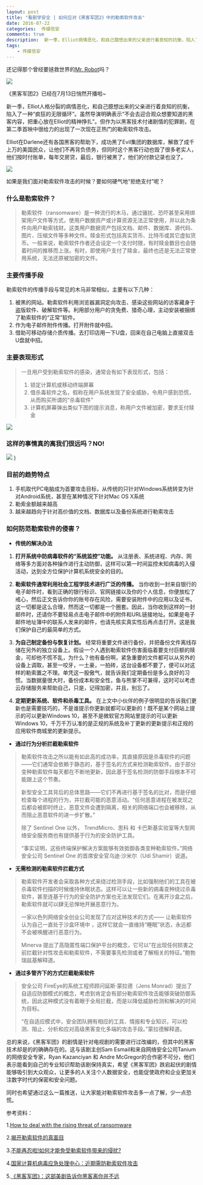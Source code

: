 ```yaml
---  
layout: post  
title: "看剧学安全 | 如何应对《黑客军团2》中的勒索软件攻击"
date: 2016-07-22
categories:  传媒信安     
comments: true
description:  新一季，Elliot病情恶化，和自己臆想出来的父亲进行着良知的抗衡，陷入了一种“疯狂的无限循环”。虽然导演明确表示“不会去迎合观众想要知道的黑客内容，把重心放在Elliot的精神挣扎”。但作为以黑客技术付诸剧情的犯罪剧，在第二季首映中很给力的出现了一次现在正热门的勒索软件攻击。
tags:
    - 传媒信安
---  
```

还记得那个曾经要拯救世界的[Mr. Robot](https://sec.cuc.edu.cn/CUCIS/post/mr-robots-hacking-tools)吗？

![](http://127.0.0.1:4000//resources/images/l1.png) 

《黑客军团2》已经在7月13日悄然开播啦~

新一季，Elliot人格分裂的病情恶化，和自己臆想出来的父亲进行着良知的抗衡，陷入了一种“疯狂的无限循环”。虽然导演明确表示“不会去迎合观众想要知道的黑客内容，把重心放在Elliot的精神挣扎”。但作为以黑客技术付诸剧情的犯罪剧，在第二季首映中很给力的出现了一次现在正热门的勒索软件攻击。

Elliot在Darlene还有各国黑客的帮助下，成功黑了Evil集团的数据库，解救了成千上万的美国民众，让他们不再背负债务，但同时这个黑客行动也毁了很多老实人，他们按时付账单，每年交房贷，最后，银行被黑了，他们的付款记录也没了。

![](http://127.0.0.1:4000//resources/images/l2.png) 

如果是我们面对勒索软件攻击的时候？要如何硬气地“拒绝支付”呢？

### 什么是勒索软件？

> 勒索软件（ransomware）是一种流行的木马，通过骚扰、恐吓甚至采用绑架用户文件等方式，使用户数据资产或计算资源无法正常使用，并以此为条件向用户勒索钱财。这类用户数据资产包括文档、邮件、数据库、源代码、图片、压缩文件等多种文件。赎金形式包括真实货币、比特币或其它虚拟货币。一般来说，勒索软件作者还会设定一个支付时限，有时赎金数目也会随着时间的推移而上涨。有时，即使用户支付了赎金，最终也还是无法正常使用系统，无法还原被加密的文件。

### 主要传播手段

勒索软件的传播手段与常见的木马非常相似，主要有以下几种：
1. 被黑的网站。勒索软件利用浏览器漏洞定向攻击、感染这些网站的访客
​藏身于盗版软件、破解软件等。利用部分用户的贪免费、猎奇心理，主动安装被捆绑了勒索软件的“正常”软件。
2. 作为电子邮件附件传播。打开附件就中招。
3. 借助可移动存储介质传播。去打印店用一下U盘，回来在自己电脑上直接双击U盘就中招。

### 主要表现形式

> 一旦用户受到勒索软件的感染，通常会有如下表现形式，包括：
> 1. 锁定计算机或移动终端屏幕
> 2. 借杀毒软件之名，假称在用户系统发现了安全威胁，令用户感到恐慌，从而购买所谓的“杀毒软件”
> 3. 计算机屏幕弹出类似下图的提示消息，称用户文件被加密，要求支付赎金

![](http://127.0.0.1:4000//resources/images/l3.png) 

### 这样的事情真的离我们很远吗？NO!

![](http://127.0.0.1:4000//resources/images/l4.png) )

### 目前的趋势特点
1. 手机取代PC电脑成为首要攻击目标，从传统的只针对Windows系统转变为针对Android系统，甚至在某种情况下针对Mac OS X系统
2. 勒索金额越来越高
3. 越来越趋向于针对高价值的文档、数据库以及备份系统进行勒索攻击

### 如何防范勒索软件的侵害？

*  **传统的解决办法**

1.  **打开系统中防病毒软件的“系统监控”功能。** 从注册表、系统进程、内存、网络等多方面对各种操作进行主动防御，这样可以第一时间监控未知病毒的入侵活动，达到全方位保护计算机系统安全的目的。

2.  **勒索软件通常利用社会工程学技术进行广泛的传播。** 当你收到一封来自银行的电子邮件时，看到正确的银行标识、官网链接以及你的个人信息，你便放松了戒心，然后正文告诉你你的账号存在风险，需要安装附件中的应用以及证书，这一切都是这么合理，然而这一切都是一个圈套。因此，当你收到这样的一封邮件时，还请你不要轻易点击电子邮件中的附件和URL链接地址。如果是电子邮件地址簿中的联系人发来的邮件，也请先核实真实性后再点击打开。这是我们保护自己的最简单的方式。

3.  **为自己制定备份与恢复计划。** 经常将重要文件进行备份，并把备份文件离线存储在另外的独立设备上。假设一个人遇到勒索软件伤害面临着要支付巨额的赎金，可却他不慌不乱，为什么？他有备份啊，紧急重要的文件都可以从另外的设备上调取，甚至一咬牙，一土豪，一拍砖，这台设备都不要了，便可以对这样的勒索置之不理。单凭这一股傲气，就告诉我们定期备份是多么良好的习惯。当数据量很大时，备份成本和安全性，鱼与熊掌不可兼得，这时可以考虑云存储服务来帮助自己，只是，记得加密，并且，别忘了。

4. **定期更新系统、软件和杀毒工具。** 在上文中小伙伴的例子很明显的告诉我们更新也是需要技巧的，不是谁提示你更新就都可以更新的！既不是某个网站上提示的可以更新Windows 10，甚至不是微软官方网站里提示的可以更新Windows 10，千万千万认准的是正规的系统及补丁更新的更新提示和正规的应用软件商城里的更新提示。

*  **通过行为分析拦截勒索软件**

> 勒索软件攻击之所以能有如此高的成功率，其直接原因是杀毒软件的问题——它们通常会依赖于静态的，基于签名的方式来检测勒索软件。由于部分变种勒索软件每天都在不断地更新，因此基于签名检测的防御手段根本不可能跟上这个节奏。
> 
> 新型安全工具背后的总体思路——它们不再进行基于签名的比对，而是仔细检查每个进程的行为，并拦截可能的恶意活动。“任何恶意进程在被发现之后都会被即时终止，恶意文件会遭到隔离，相关的网络端口也会被移除，从而阻止恶意软件的进一步扩散。”
> 
> 除了 Sentinel One 以外， TrendMicro、思科 和 卡巴斯基实验室等大型网络安全服务商也有提供基于行为的安全防护工具。
> 
> “事实证明，这些终端保护解决方案能够有效抵御各类变种勒索软件。”网络安全公司 Sentinel One 的首席安全官乌迪·沙米尔（Udi Shamir）说道。

*  **无需检测的勒索软件拦截方式**

> 勒索软件开发者会采取各种方式来绕过检测手段，比如强制他们的工具在被杀毒软件扫描的时候维持休眠状态。这样可以让一些新的病毒变种绕过杀毒软件，甚至连基于行为的安全防护方案也无法发现它们。在离开沙盒之后，勒索软件就可以肆无忌惮地开展恶意行为。
> 
> 一家以色列网络安全创业公司发现了应对这种技术的方式—— 让勒索软件认为自己一直处于沙盒环境中 ，这样它就会一直维持“睡眠”状态，永远都不会被唤醒进行恶意行为。
> 
> Minerva 提出了高隐匿性端口保护平台的概念，它可以“在出现任何损害之前拦截针对性攻击和勒索软件，不需要事先检测或者了解相关的特征。”鲍勃瑞兹基解释道。

*  **通过多管齐下的方式拦截勒索软件**
 
> 安全公司 FireEye的系统工程师顾问延斯·蒙拉德（Jens Monrad）提出了自适应防御模式的概念，考虑到肯定会有部分勒索软件攻击能够突破防御系统，因此这种模式没有着眼于全局拦截，而是以降低威胁检测和解决的时间为目标。
> 
> “在自适应模式中，安全团队拥有相应的工具、情报和专业知识，可以检测、阻止、分析和应对高级黑客变化多端的攻击手段。”蒙拉德解释道。

总的来说，《黑客军团》的剧情是针对电视剧的需要进行过改编的，但其中的黑客技术却是的的确确存在的。这与该剧主创Sam Esmail和来自网络安全公司Tanium的网络安全专家，Ryan Kazanciyan 和 Andre McGregor的合作密不可分，他们表示能看到自己的专业知识帮助该剧保持真实，希望《黑客军团》跌宕起伏的剧情能够吸引到大众观众，让更多的人关注个人数据安全，也能促使政府和企业更加关注数字时代的保密和安全问题。

同时也希望通过这么一篇推送，让大家能对勒索软件攻击多一点了解，少一点恐慌。

参考资料：

1.[How to deal with the rising threat of ransomware](https://techcrunch.com/2016/04/16/how-to-deal-with-the-rising-threat-of-ransomware/)

2.[揭开勒索软件的真面目
](http://www.antiy.com/response/ransomware/ransomware.pdf)

3.[不能再忍啦!如何才能免受勒索软件带来的侵扰?](http://security.pconline.com.cn/810/8104840_all.html)

4.[国家计算机病毒应急处理中心：近期需防勒索软件攻击](http://tc.people.com.cn/n1/2016/0530/c183008-28393865.html)

5.[《黑客军团》：这部美剧告诉你黑客离你并不远](http://www.easyaq.com/news/international/6679.html)